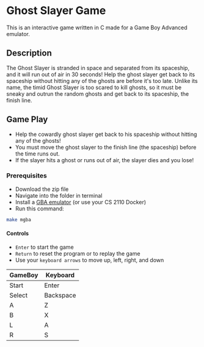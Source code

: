 # Ghost Slayer Game
This is an interactive game written in C made for a Game Boy Advanced emulator.

## Description

The Ghost Slayer is stranded in space and separated from its spaceship, and it will run out of air in 30 seconds! Help the ghost slayer get back to its spaceship without hitting any of the ghosts are before it's too late. Unlike its name, the timid Ghost Slayer is too scared to kill ghosts, so it must be sneaky and outrun the random ghosts and get back to its spaceship, the finish line.


## Game Play
* Help the cowardly ghost slayer get back to his spaceship without hitting any of the ghosts!
* You must move the ghost slayer to the finish line (the spaceship) before the time runs out.
* If the slayer hits a ghost or runs out of air, the slayer dies and you lose!

### Prerequisites

- Download the zip file
- Navigate into the folder in terminal
- Install a [GBA emulator](https://mgba.io/) (or use your CS 2110 Docker)
- Run this command:
```bash
make mgba
```

#### Controls
- `Enter` to start the game
- `Return` to reset the program or to replay the game
- Use your `keyboard arrows` to move up, left, right, and down

| GameBoy | Keyboard |
|----------|---------|
| Start | Enter |
| Select | Backspace |
| A | Z |
| B | X |
| L | A |
| R | S |
